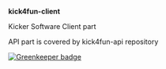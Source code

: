 **kick4fun-client**

Kicker Software Client part

API part is covered by kick4fun-api repository

[![Greenkeeper badge](https://badges.greenkeeper.io/prantlf/kick4fun-client.svg)](https://greenkeeper.io/)